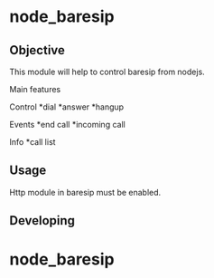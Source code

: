 # node_baresip


## Objective
This module will help to control baresip from nodejs.

Main features

Control
*dial
*answer
*hangup

Events
*end call
*incoming call

Info
*call list

## Usage
Http module in baresip must be enabled.


## Developing



# node_baresip

